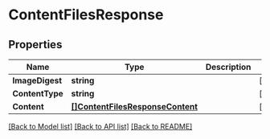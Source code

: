 # ContentFilesResponse

## Properties

Name | Type | Description | Notes
------------ | ------------- | ------------- | -------------
**ImageDigest** | **string** |  | [optional] 
**ContentType** | **string** |  | [optional] 
**Content** | [**[]ContentFilesResponseContent**](ContentFilesResponse_content.md) |  | [optional] 

[[Back to Model list]](../README.md#documentation-for-models) [[Back to API list]](../README.md#documentation-for-api-endpoints) [[Back to README]](../README.md)


